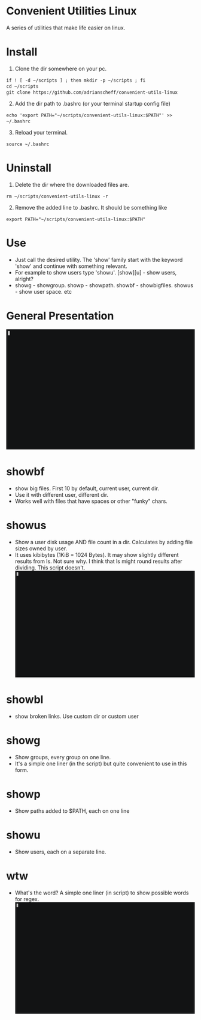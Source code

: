 # Convenient Utilities Linux
A series of utilities that make life easier on linux.

# Install
1. Clone the dir somewhere on your pc.
```
if ! [ -d ~/scripts ] ; then mkdir -p ~/scripts ; fi
cd ~/scripts
git clone https://github.com/adrianscheff/convenient-utils-linux
```
2. Add the dir path to .bashrc (or your terminal startup config file)
```
echo 'export PATH="~/scripts/convenient-utils-linux:$PATH"' >> ~/.bashrc
```
3. Reload your terminal.
```
source ~/.bashrc
```

# Uninstall
1. Delete the dir where the downloaded files are.
```
rm ~/scripts/convenient-utils-linux -r
```
2. Remove the added line to .bashrc. It should be something like
```
export PATH="~/scripts/convenient-utils-linux:$PATH"
```

# Use
* Just call the desired utility. The 'show' family start with the keyword 'show' and continue with something relevant.
* For example to show users type 'showu'. [show][u] - show users, alright?
* showg - showgroup. showp - showpath. showbf - showbigfiles. showus - show user space. etc




# General Presentation
![gen usage](./img/gen_use.gif)

# showbf
* show big files. First 10 by default, current user, current dir. 
* Use it with different user, different dir.
* Works well with files that have spaces or other "funky" chars. 

# showus
* Show a user disk usage AND file count in a dir. Calculates by adding file sizes owned by user. 
* It uses kibibytes (1KiB = 1024 Bytes). It may show slightly different results from ls. Not sure why. I think that ls might round results after dividing. This script doesn't. 
![gen usage](./img/showus_use.gif)


# showbl
* show broken links. Use custom dir or custom user

# showg
* Show groups, every group on one line.
* It's a simple one liner (in the script) but quite convenient to use in this form.

# showp
* Show paths added to $PATH, each on one line

# showu
* Show users, each on a separate line.

# wtw
* What's the word? A simple one liner (in script) to show possible words for regex.
![gen usage](./img/wtw_use.gif)



